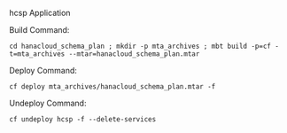 hcsp Application

Build Command:
```
cd hanacloud_schema_plan ; mkdir -p mta_archives ; mbt build -p=cf -t=mta_archives --mtar=hanacloud_schema_plan.mtar
```

Deploy Command:
```
cf deploy mta_archives/hanacloud_schema_plan.mtar -f
```

Undeploy Command:
```
cf undeploy hcsp -f --delete-services
```
